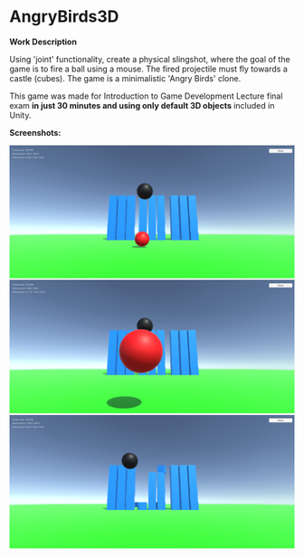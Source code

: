 # AngryBirds3D

<b>Work Description</b>

Using 'joint' functionality, create a physical slingshot, where the goal of the game is to fire a ball using a mouse. The fired projectile must fly towards a castle (cubes). The game is a minimalistic 'Angry Birds' clone.

This game was made for Introduction to Game Development Lecture final exam <b>in just 30 minutes and using only default 3D objects</b> included in Unity.

<b>Screenshots:</b>


![](screenshots/1.png)
![](screenshots/2.png)
![](screenshots/3.png)
